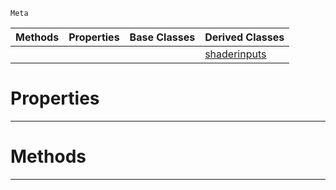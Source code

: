  `Meta`

|Methods|Properties|Base Classes|Derived Classes|
|---|---|---|---|
| | | |[shaderinputs](https://plasmaengine.github.io/PlasmaDocs/Plasma1/C++/code_reference/class_reference/shaderinputs.md)|


 #  Properties


---  
 #  Methods


---  
 

 